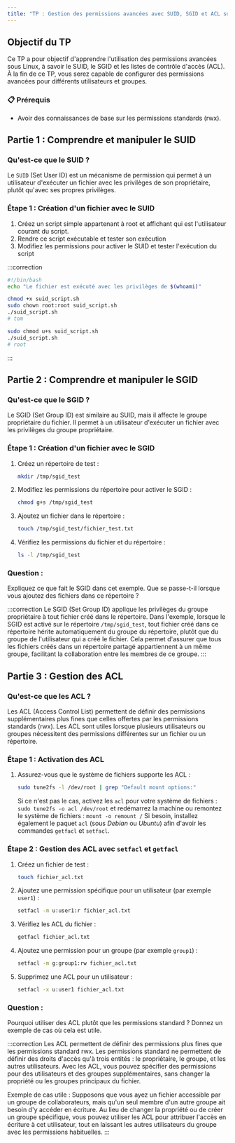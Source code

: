 ```yaml
---
title: "TP : Gestion des permissions avancées avec SUID, SGID et ACL sous Linux"
---
```


## Objectif du TP

Ce TP a pour objectif d'apprendre l'utilisation des permissions avancées sous Linux, à savoir le SUID, le SGID et les listes de contrôle d'accès (ACL). À la fin de ce TP, vous serez capable de configurer des permissions avancées pour différents utilisateurs et groupes.

### 📋 Prérequis

- Avoir des connaissances de base sur les permissions standards (rwx).

## Partie 1 : Comprendre et manipuler le SUID

### Qu'est-ce que le SUID ?

Le `SUID` (Set User ID) est un mécanisme de permission qui permet à un utilisateur d'exécuter un fichier avec les privilèges de son propriétaire, plutôt qu'avec ses propres privilèges.

### Étape 1 : Création d'un fichier avec le SUID

1. Créez un script simple appartenant à root et affichant qui est l'utilisateur courant du script.
2. Rendre ce script exécutable et tester son exécution
3. Modifiez les permissions pour activer le SUID et tester l'exécution du script

:::correction
```sh
#!/bin/bash
echo "Le fichier est exécuté avec les privilèges de $(whoami)"
```

```sh
chmod +x suid_script.sh
sudo chown root:root suid_script.sh
./suid_script.sh
# tom
```

```sh
sudo chmod u+s suid_script.sh
./suid_script.sh
# root
```
:::


## Partie 2 : Comprendre et manipuler le SGID

### Qu'est-ce que le SGID ?

Le SGID (Set Group ID) est similaire au SUID, mais il affecte le groupe propriétaire du fichier. Il permet à un utilisateur d'exécuter un fichier avec les privilèges du groupe propriétaire.

### Étape 1 : Création d'un fichier avec le SGID

1. Créez un répertoire de test :
    ```sh
    mkdir /tmp/sgid_test
    ```

2. Modifiez les permissions du répertoire pour activer le SGID :
    ```sh
    chmod g+s /tmp/sgid_test
    ```

3. Ajoutez un fichier dans le répertoire :
    ```sh
    touch /tmp/sgid_test/fichier_test.txt
    ```

4. Vérifiez les permissions du fichier et du répertoire :
    ```sh
    ls -l /tmp/sgid_test
    ```

### Question :

Expliquez ce que fait le SGID dans cet exemple. Que se passe-t-il lorsque vous ajoutez des fichiers dans ce répertoire ?

:::correction
Le SGID (Set Group ID) applique les privilèges du groupe propriétaire à tout fichier créé dans le répertoire. Dans l'exemple, lorsque le SGID est activé sur le répertoire `/tmp/sgid_test`, tout fichier créé dans ce répertoire hérite automatiquement du groupe du répertoire, plutôt que du groupe de l'utilisateur qui a créé le fichier. Cela permet d'assurer que tous les fichiers créés dans un répertoire partagé appartiennent à un même groupe, facilitant la collaboration entre les membres de ce groupe.
:::

## Partie 3 : Gestion des ACL

### Qu'est-ce que les ACL ?

Les ACL (Access Control List) permettent de définir des permissions supplémentaires plus fines que celles offertes par les permissions standards (rwx). Les ACL sont utiles lorsque plusieurs utilisateurs ou groupes nécessitent des permissions différentes sur un fichier ou un répertoire.

### Étape 1 : Activation des ACL

1. Assurez-vous que le système de fichiers supporte les ACL :
    ```sh
    sudo tune2fs -l /dev/root | grep "Default mount options:"
    ```

    Si ce n'est pas le cas, activez les `acl` pour votre système de fichiers : `sudo tune2fs -o acl /dev/root` et redémarrez la machine ou remontez le système de fichiers : `mount -o remount /`
    Si besoin, installez également le paquet `acl` (sous _Debian_ ou _Ubuntu_) afin d'avoir les commandes `getfacl` et `setfacl`.

### Étape 2 : Gestion des ACL avec `setfacl` et `getfacl`

1. Créez un fichier de test :
    ```sh
    touch fichier_acl.txt
    ```

2. Ajoutez une permission spécifique pour un utilisateur (par exemple `user1`) :
    ```sh
    setfacl -m u:user1:r fichier_acl.txt
    ```

3. Vérifiez les ACL du fichier :
    ```sh
    getfacl fichier_acl.txt
    ```

4. Ajoutez une permission pour un groupe (par exemple `group1`) :
    ```sh
    setfacl -m g:group1:rw fichier_acl.txt
    ```

5. Supprimez une ACL pour un utilisateur :
    ```sh
    setfacl -x u:user1 fichier_acl.txt
    ```

### Question :

Pourquoi utiliser des ACL plutôt que les permissions standard ? Donnez un exemple de cas où cela est utile.

:::correction
Les ACL permettent de définir des permissions plus fines que les permissions standard rwx. Les permissions standard ne permettent de définir des droits d'accès qu'à trois entités : le propriétaire, le groupe, et les autres utilisateurs. Avec les ACL, vous pouvez spécifier des permissions pour des utilisateurs et des groupes supplémentaires, sans changer la propriété ou les groupes principaux du fichier.

Exemple de cas utile : Supposons que vous ayez un fichier accessible par un groupe de collaborateurs, mais qu'un seul membre d'un autre groupe ait besoin d'y accéder en écriture. Au lieu de changer la propriété ou de créer un groupe spécifique, vous pouvez utiliser les ACL pour attribuer l'accès en écriture à cet utilisateur, tout en laissant les autres utilisateurs du groupe avec les permissions habituelles.
:::

